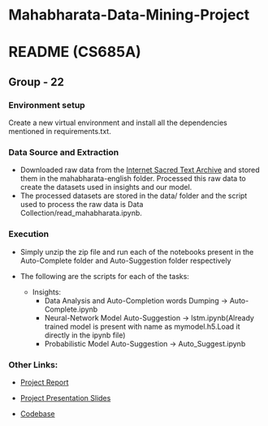 # Mahabharata-Data-Mining-Project
# README (CS685A)
## Group - 22

### Environment setup

Create a new virtual environment and install all the dependencies mentioned in requirements.txt.

### Data Source and Extraction

- Downloaded raw data from the [Internet Sacred Text Archive](https://www.sacred-texts.com/hin/maha/) and stored them in the mahabharata-english folder. Processed this raw data to create the datasets used in insights and our model.
- The processed datasets are stored in the data/ folder and the script used to process the raw data is Data Collection/read_mahabharata.ipynb.

### Execution

- Simply unzip the zip file and run each of the notebooks present in the Auto-Complete folder and Auto-Suggestion folder respectively
- The following are the scripts for each of the tasks:

    - Insights:
        - Data Analysis and Auto-Completion words Dumping -> Auto-Complete.ipynb
        - Neural-Network Model Auto-Suggestion -> lstm.ipynb(Already trained model is present with name as mymodel.h5.Load it directly in the ipynb file)
        - Probabilistic Model Auto-Suggestion -> Auto_Suggest.ipynb

### Other Links:

- [Project Report](https://drive.google.com/file/d/1CnzR4bcMNUvoVCZrAYMghb8ie_KBQV1j/view?usp=sharing)

- [Project Presentation Slides](https://docs.google.com/presentation/d/16YAU5KyrFwWXQQh-3QreZvHrG276DHuorxqRcCYDsm8/edit)

- [Codebase](https://github.com/skm2408/Mahabharata-Data-Mining-Project)
